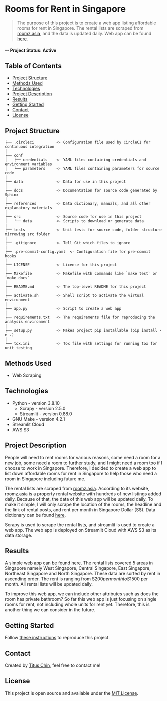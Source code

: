 # Rooms for Rent in Singapore
> The purpose of this project is to create a web app listing affordable rooms for rent in Singapore. The rental lists are scraped from [roomz.asia](https://sg.roomz.asia/), and the data is updated daily. Web app can be found [here](https://share.streamlit.io/titus-chin/rooms-for-rent-in-singapore/main/app.py).
#### -- Project Status: Active

## Table of Contents
* [Project Structure](#project-structure)
* [Methods Used](#methods-used)
* [Technologies](#technologies)
* [Project Description](#project-description)
* [Results](#results)
* [Getting Started](#getting-started)
* [Contact](#contact)
* [License](#license)

## Project Structure
    ├── .circleci          <- Configuration file used by CircleCI for continuous integration
    |
    ├── conf
    │   ├── credentials    <- YAML files containing credentials and environment variables
    │   └── parameters     <- YAML files containing parameters for source code
    | 
    ├── data               <- Data for use in this project
    │
    ├── docs               <- Documentation for source code generated by Sphinx
    │
    ├── references         <- Data dictionary, manuals, and all other explanatory materials
    │
    ├── src                <- Source code for use in this project
    │   └── data           <- Scripts to download or generate data
    |
    ├── tests              <- Unit tests for source code, folder structure mirrowing src folder
    |
    ├── .gitignore         <- Tell Git which files to ignore
    |
    ├── .pre-commit-config.yaml  <- Configuration file for pre-commit hooks
    |
    ├── LICENSE            <- License for this project
    |
    ├── Makefile           <- Makefile with commands like `make test` or `make docs`
    |
    ├── README.md          <- The top-level README for this project
    |
    ├── activate.sh        <- Shell script to activate the virtual environment
    |
    ├── app.py             <- Script to create a web app
    |
    ├── requirements.txt   <- The requirements file for reproducing the analysis environment
    |
    ├── setup.py           <- Makes project pip installable (pip install -e .)
    |
    └── tox.ini            <- Tox file with settings for running tox for unit testing

## Methods Used
- Web Scraping

## Technologies
- Python - version 3.8.10
    - Scrapy - version 2.5.0
    - Streamlit - version 0.88.0
- GNU Make - version 4.2.1
- Streamlit Cloud
- AWS S3

## Project Description
People will need to rent rooms for various reasons, some need a room for a new job, some need a room to further study, and I might need a room too if I choose to work in Singapore. Therefore, I decided to create a web app to list down affordable rooms for rent in Singapore to help those who need a room in Singapore including future me.

The rental lists are scraped from [roomz.asia](https://sg.roomz.asia/). According to its website, roomz.asia is a property rental website with hundreds of new listings added daily. Because of that, the data of this web app will be updated daily. To make it simple, I will only scrape the location of the rooms, the headline and the link of rental posts, and rent per month in Singapore Dollar (S$). Data dictionary can be found [here](references/data_dictionary.md).

Scrapy is used to scrape the rental lists, and streamlit is used to create a web app. The web app is deployed on Streamlit Cloud with AWS S3 as its data storage.

## Results
A simple web app can be found [here](https://share.streamlit.io/titus-chin/rooms-for-rent-in-singapore/main/app.py). The rental lists covered 5 areas in Singapore namely West Singapore, Central Singapore, East Singapore, Northeast Singapore and North Singapore. These data are sorted by rent in ascending order. The rent is ranging from S$200 per month to S$1500 per month. All rental lists will be updated daily.

To improve this web app, we can include other attributes such as does the room has private bathroom? So far this web app is just focusing on single rooms for rent, not including whole units for rent yet. Therefore, this is another thing we can consider in the future.

## Getting Started
Follow [these instructions](references/getting_started.md) to reproduce this project.

## Contact
Created by [Titus Chin](https://www.linkedin.com/in/titus-chin-jun-hong/), feel free to contact me!

## License
This project is open source and available under the [MIT License](LICENSE).
